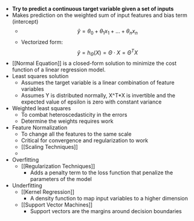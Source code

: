 - **Try to predict a continuous target variable given a set of inputs**
- Makes prediction on the weighted sum of input features and bias term (intercept)
    - $$\hat{y} = \theta_0 + \theta_1 x_1 + ... + \theta_n x_n$$
    - Vectorized form: $$\hat{y}=h_{\Theta}(X)=\Theta \cdot X = \Theta^{T}X$$
- [[Normal Equation]] is a closed-form solution to minimize the cost function of a linear regression model.
- Least squares solution
    - Assumes the target variable is a linear combination of feature variables
    - Assumes Y is distributed normally, X^T*X is invertible and the expected value of epsilon is zero with constant variance
- Weighted least squares
    - To combat heteroscedasticity in the errors
    - Determine the weights requires work
- Feature Normalization
	- To change all the features to the same scale
	- Critical for convergence and regularization to work
	- [[Scaling Techniques]]
	- 
- Overfitting
    - [[Regularization Techniques]]
        - Adds a penalty term to the loss function that penalize the parameters of the model
- Underfitting
    - [[Kernel Regression]]
        - A density function to map input variables to a higher dimension
    - [[Support Vector Machines]]
        - Support vectors are the margins around decision boundaries
